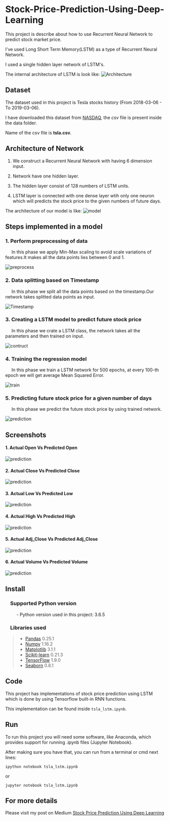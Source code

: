 # Stock-Price-Prediction-Using-Deep-Learning

This project is describe about how to use Recurrent Neural Network to predict stock market price.

I've used Long Short Term Memory(LSTM) as a type of Recurrent Neural Network.

I used a single hidden layer network of LSTM's.

The internal architecture of LSTM is look like:
![Architecture](https://cdn-images-1.medium.com/max/800/1*0f8r3Vd-i4ueYND1CUrhMA.png)

## Dataset

The dataset used in this project is Tesla stocks history (From 2018-03-06 - To 2019-03-06). 

I have downloaded this dataset from <a href ="https://www.nasdaq.com">NASDAQ</a>,  the *csv* file is present inside the data folder. 

Name of the csv file is **tsla.csv**.

## Architecture of Network


1. We construct a Recurrent Neural Network with having 6 dimension input. 


2. Network have one hidden layer.


3. The hidden layer consist of 128 numbers of LSTM units. 


4. LSTM layer is connected with one dense layer wtih only one neuron which will predicts the stock price to the given numbers of future days.

The architecture of our model is like:
![model](model/nn.png)


## Steps implemented in a model


  ### 1.  Perform preprocessing of data
  
        
   &nbsp;&nbsp;&nbsp;&nbsp;&nbsp;In this phase we apply Min-Max scaling to avoid scale variations of features.It makes all the data points lies between 0 and 1.
        
   ![preprocess](model/Preprocessing.png)
       


  ### 2.  Data splitting based on Timestamp
  
        
   &nbsp;&nbsp;&nbsp;&nbsp;&nbsp;In this phase we split all the data points based on the timestamp.Our network takes splitted data points as input.
         
   ![Timestamp](model/Splitting.png)
       


  ### 3.  Creating  a LSTM model to predict future stock price
        
  
   &nbsp;&nbsp;&nbsp;&nbsp;&nbsp;In this phase we crate a LSTM class, the network takes all the parameters and then trained on input.
         
   ![contruct](model/Construction_of_network.png)
       


  ### 4.  Training the regression model
        
   &nbsp;&nbsp;&nbsp;&nbsp;&nbsp;In this phase we train a LSTM network for 500 epochs, at every 100-th epoch we will get average Mean Squared Error.
        
   ![train](model/Training.png)
       


  ### 5.  Predicting future stock price for a given number of days
        
   &nbsp;&nbsp;&nbsp;&nbsp;&nbsp;In this phase we predict the future stock price by using trained network.
        
   ![prediction](model/Making_prediction.png)
        


## Screenshots


  #### 1. Actual Open Vs Predicted Open
   ![prediction](output/open.jpg)
     
     
  #### 2. Actual Close Vs Predicted Close
   ![prediction](output/close.jpg)
     
  
  #### 3. Actual Low Vs Predicted Low
   ![prediction](output/low.jpg)
    
  
  #### 4. Actual High Vs Predicted High
   ![prediction](output/high.jpg)
     
  
  #### 5. Actual Adj_Close Vs Predicted Adj_Close
   ![prediction](output/adj.jpg)
     
  
  #### 6. Actual Volume Vs Predicted Volume
   ![prediction](output/volume.jpg)
     
     

## Install

### &nbsp;&nbsp;&nbsp; Supported Python version
&nbsp;&nbsp;&nbsp;&nbsp;&nbsp;&nbsp;&nbsp;&nbsp;&nbsp;- Python version used in this project: 3.6.5

### &nbsp;&nbsp;&nbsp; Libraries used

> *  [Pandas](https://pypi.org/project/pandas/) 0.25.1
> *  [Numpy](https://pypi.org/project/numpy/) 1.16.2
> *  [Matplotlib](https://pypi.org/project/matplotlib/) 3.1.1
> *  [Scikit-learn](https://pypi.org/project/sklearn/) 0.21.3
> *  [TensorFlow](https://www.tensorflow.org) 1.9.0
> *  [Seaborn](https://pypi.org/project/tensorflow/) 0.8.1


## Code

This project has implementations of stock price prediction using LSTM which is done by using Tensorflow built-in RNN functions.

This implementation can be found inside `tsla_lstm.ipynb`.


## Run

To run this project you will need some software, like Anaconda, which provides support for running .ipynb files (Jupyter Notebook).

After making sure you have that, you can run from a terminal or cmd next lines:


`ipython notebook tsla_lstm.ipynb`

or

`jupyter notebook tsla_lstm.ipynb`

## For more details

Please visit my post on Medium <a href="https://medium.com/@karthickprogrammer22/stock-price-prediction-using-deep-learning-28f762981896">Stock Price Prediction Using Deep Learning</a>

